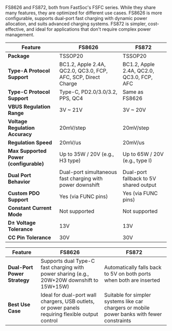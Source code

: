 FS8626 and FS872, both from FastSoc's FSFC series. While they share many features, they are optimized for different use cases.
FS8626 is more configurable, supports dual-port fast charging with dynamic power allocation, and suits advanced charging systems.
FS872 is simpler, cost-effective, and ideal for applications that don't require complex power management.

| Feature                                | **FS8626**                                                    | **FS872**                                 |
| -------------------------------------- | ------------------------------------------------------------- | ----------------------------------------- |
| **Package**                            | TSSOP20                                                       | TSSOP20                                   |
| **Type-A Protocol Support**            | BC1.2, Apple 2.4A, QC2.0, QC3.0, FCP, AFC, SCP, Direct Charge | BC1.2, Apple 2.4A, QC2.0, QC3.0, FCP, AFC |
| **Type-C Protocol Support**            | Type-C, PD2.0/3.0/3.2, PPS, QC4                               | Same as FS8626                            |
| **VBUS Regulation Range**              | 3V \~ 21V                                                     | 3V \~ 20V                                 |
| **Voltage Regulation Accuracy**        | 20mV/step                                                     | 20mV/step                                 |
| **Regulation Speed**                   | 20mV/us                                                       | 20mV/us                                   |
| **Max Supported Power (configurable)** | Up to 35W / 20V (e.g., H3 type)                               | Up to 65W / 20V (e.g., type I)            |
| **Dual Port Behavior**                 | Dual-port simultaneous fast charging with power downshift     | Dual-port fallback to 5V shared output    |
| **Custom PDO Support**                 | Yes (via FUNC pins)                                           | Yes (via FUNC pins)                       |
| **Constant Current Mode**              | Not supported                                                 | Not supported                             |
| **D± Voltage Tolerance**               | 13V                                                           | 13V                                       |
| **CC Pin Tolerance**                   | 30V                                                           | 30V                                       |

| Feature                      | FS8626                                                                                            | FS872                                                                                       |
| ---------------------------- | ------------------------------------------------------------------------------------------------- | ------------------------------------------------------------------------------------------- |
| **Dual-Port Power Strategy** | Supports dual Type-C fast charging with power sharing (e.g., 20W+20W downshift to 15W+15W)        | Automatically falls back to 5V on both ports when both are inserted                         |
| **Best Use Case**            | Ideal for dual-port wall chargers, USB outlets, or power panels requiring flexible output control | Suitable for simpler systems like car chargers or mobile power banks with fewer constraints |


